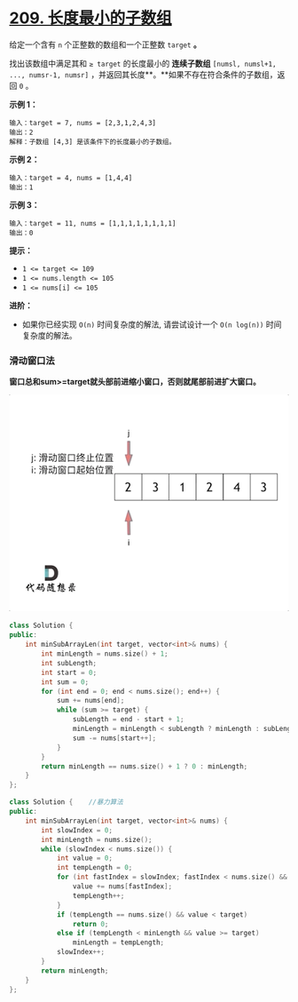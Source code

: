 # [209. 长度最小的子数组](https://leetcode-cn.com/problems/minimum-size-subarray-sum/)

给定一个含有 `n` 个正整数的数组和一个正整数 `target` **。**

找出该数组中满足其和 `≥ target` 的长度最小的 **连续子数组** `[numsl, numsl+1, ..., numsr-1, numsr]` ，并返回其长度**。**如果不存在符合条件的子数组，返回 `0` 。

**示例 1：**

```
输入：target = 7, nums = [2,3,1,2,4,3]
输出：2
解释：子数组 [4,3] 是该条件下的长度最小的子数组。
```

**示例 2：**

```
输入：target = 4, nums = [1,4,4]
输出：1
```

**示例 3：**

```
输入：target = 11, nums = [1,1,1,1,1,1,1,1]
输出：0
```

**提示：**

- `1 <= target <= 109`
- `1 <= nums.length <= 105`
- `1 <= nums[i] <= 105`

**进阶：**

- 如果你已经实现 `O(n)` 时间复杂度的解法, 请尝试设计一个 `O(n log(n))` 时间复杂度的解法。

### 滑动窗口法

**窗口总和sum>=target就头部前进缩小窗口，否则就尾部前进扩大窗口。**

![209.长度最小的子数组](../../Images/4.长度最小的子数组.assets/209.长度最小的子数组.gif)

```c++
class Solution {
public:
    int minSubArrayLen(int target, vector<int>& nums) {
        int minLength = nums.size() + 1;
        int subLength;
        int start = 0;
        int sum = 0;
        for (int end = 0; end < nums.size(); end++) {
            sum += nums[end];
            while (sum >= target) {
                subLength = end - start + 1;
                minLength = minLength < subLength ? minLength : subLength;
                sum -= nums[start++];
            }
        }
        return minLength == nums.size() + 1 ? 0 : minLength;
    }
};
```

```c++
class Solution {	//暴力算法
public:
    int minSubArrayLen(int target, vector<int>& nums) {
        int slowIndex = 0;
        int minLength = nums.size();
        while (slowIndex < nums.size()) {
            int value = 0;
            int tempLength = 0;
            for (int fastIndex = slowIndex; fastIndex < nums.size() && value < target; fastIndex++) {
                value += nums[fastIndex];
                tempLength++;
            }
            if (tempLength == nums.size() && value < target) 
                return 0;
            else if (tempLength < minLength && value >= target)
                minLength = tempLength;
            slowIndex++;
        }
        return minLength;
    }
};
```

